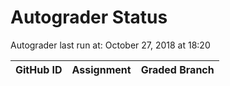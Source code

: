 # Autograder Status
Autograder last run at: October 27, 2018 at 18:20

| GitHub ID | Assignment | Graded Branch |
|-----------|------------|---------------|
